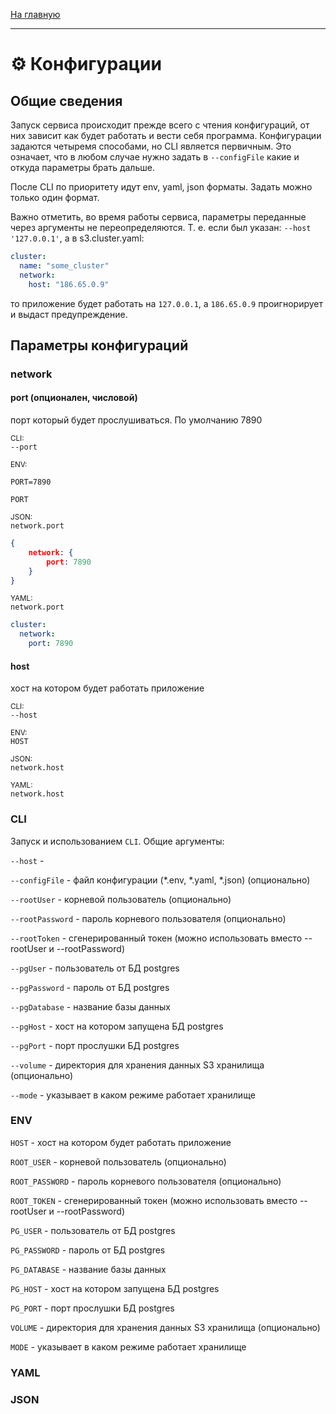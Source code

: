 <a href="../readme.md">На главную</a>

<hr/>

# ⚙️ Конфигурации

## Общие сведения

Запуск сервиса происходит прежде всего с чтения конфигураций, от них зависит как будет работать и вести себя программа. Конфигурации задаются четыремя способами, но CLI является первичным. Это означает, что в любом случае нужно задать в <code>--configFile</code> какие и откуда параметры брать дальше.

После CLI по приоритету идут env, yaml, json форматы. Задать можно только один формат.

Важно отметить, во время работы сервиса, параметры переданные через аргументы не переопределяются. Т. е. если был указан: <code>--host '127.0.0.1'</code>, а в s3.cluster.yaml:

```yaml
cluster:
  name: "some_cluster"
  network:
    host: "186.65.0.9"
```

то приложение будет работать на <code>127.0.0.1</code>, а <code>186.65.0.9</code> проигнорирует и выдаст предупреждение.

## Параметры конфигураций

### network

#### port (опционален, числовой)

<p>порт который будет прослушиваться. По умолчанию 7890</p>

<small>CLI:</small><br/>
<code>--port</code>

<small>ENV:</small><br/>
```env
PORT=7890
```
<code>PORT</code>

<small>JSON:</small><br/>
<code>network.port</code>
```json
{
    network: {
        port: 7890
    }
}
```

<small>YAML:</small><br/>
<code>network.port</code><br/>
```yaml
cluster:
  network:
    port: 7890
```

#### host

<p>хост на котором будет работать приложение</p>

<small>CLI:</small><br/>
<code>--host</code>

<small>ENV:</small><br/>
<code>HOST</code>

<small>JSON:</small><br/>
<code>network.host</code>

<small>YAML:</small><br/>
<code>network.host</code><br/>

### CLI

Запуск и использованием `CLI`. Общие аргументы:

<p><code>--host</code> - </p>
<p><code>--configFile</code> - файл конфигурации (*.env, *.yaml, *.json)  (опционально)</p>
<p><code>--rootUser</code> - корневой пользователь (опционально)</p>
<p><code>--rootPassword</code> - пароль корневого пользователя (опционально)</p>
<p><code>--rootToken</code> - сгенерированный токен (можно использовать вместо --rootUser и --rootPassword)</p>
<p><code>--pgUser</code> - пользователь от БД postgres</p>
<p><code>--pgPassword</code> - пароль от БД postgres</p>
<p><code>--pgDatabase</code> - название базы данных</p>
<p><code>--pgHost</code> - хост на котором запущена БД postgres</p>
<p><code>--pgPort</code> - порт прослушки БД postgres</p>
<p><code>--volume</code> - директория для хранения данных S3 хранилища (опционально)</p>
<p><code>--mode</code> - указывает в каком режиме работает хранилище</p>

### ENV

<p><code>HOST</code> - хост на котором будет работать приложение</p>
<p><code>ROOT_USER</code> - корневой пользователь (опционально)</p>
<p><code>ROOT_PASSWORD</code> - пароль корневого пользователя (опционально)</p>
<p><code>ROOT_TOKEN</code> - сгенерированный токен (можно использовать вместо --rootUser и --rootPassword)</p>
<p><code>PG_USER</code> - пользователь от БД postgres</p>
<p><code>PG_PASSWORD</code> - пароль от БД postgres</p>
<p><code>PG_DATABASE</code> - название базы данных</p>
<p><code>PG_HOST</code> - хост на котором запущена БД postgres</p>
<p><code>PG_PORT</code> - порт прослушки БД postgres</p>
<p><code>VOLUME</code> - директория для хранения данных S3 хранилища (опционально)</p>
<p><code>MODE</code> - указывает в каком режиме работает хранилище</p>

### YAML

### JSON
